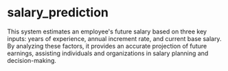 # salary_prediction
This system estimates an employee's future salary based on three key inputs: years of experience, annual increment rate, and current base salary. By analyzing these factors, it provides an accurate projection of future earnings, assisting individuals and organizations in salary planning and decision-making.
